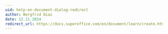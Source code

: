 ```yaml
---
uid: help-en-document-dialog-redirect
author: Bergfrid Dias
date: 12.11.2024
redirect_url: https://docs.superoffice.com/en/document/learn/create.html
---
```

